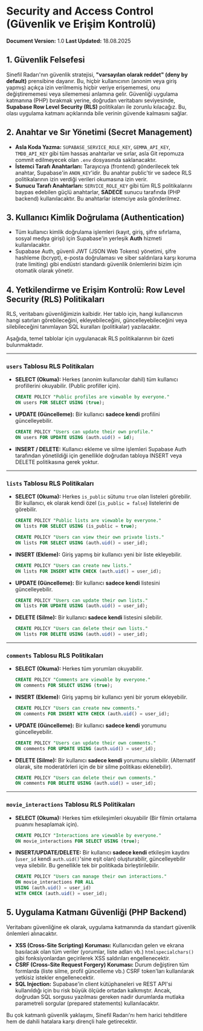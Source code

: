 # Security and Access Control (Güvenlik ve Erişim Kontrolü)

**Document Version:** 1.0
**Last Updated:** 18.08.2025

## 1. Güvenlik Felsefesi

Sinefil Radarı'nın güvenlik stratejisi, **"varsayılan olarak reddet" (deny by default)** prensibine dayanır. Bu, hiçbir kullanıcının (anonim veya giriş yapmış) açıkça izin verilmemiş hiçbir veriye erişememesi, onu değiştirememesi veya silememesi anlamına gelir. Güvenliği uygulama katmanına (PHP) bırakmak yerine, doğrudan veritabanı seviyesinde, **Supabase Row Level Security (RLS)** politikaları ile zorunlu kılacağız. Bu, olası uygulama katmanı açıklarında bile verinin güvende kalmasını sağlar.

## 2. Anahtar ve Sır Yönetimi (Secret Management)

-   **Asla Koda Yazma:** `SUPABASE_SERVICE_ROLE_KEY`, `GEMMA_API_KEY`, `TMDB_API_KEY` gibi tüm hassas anahtarlar ve sırlar, asla Git repomuza commit edilmeyecek olan `.env` dosyasında saklanacaktır.
-   **İstemci Tarafı Anahtarları:** Tarayıcıya (frontend) gönderilecek tek anahtar, Supabase'in `ANON_KEY`'idir. Bu anahtar public'tir ve sadece RLS politikalarının izin verdiği verileri okumasına izin verir.
-   **Sunucu Tarafı Anahtarları:** `SERVICE_ROLE_KEY` gibi tüm RLS politikalarını baypas edebilen güçlü anahtarlar, **SADECE** sunucu tarafında (PHP backend) kullanılacaktır. Bu anahtarlar istemciye asla gönderilmez.

## 3. Kullanıcı Kimlik Doğrulama (Authentication)

-   Tüm kullanıcı kimlik doğrulama işlemleri (kayıt, giriş, şifre sıfırlama, sosyal medya girişi) için Supabase'in yerleşik **Auth** hizmeti kullanılacaktır.
-   Supabase Auth, güvenli JWT (JSON Web Tokens) yönetimi, şifre hashleme (bcrypt), e-posta doğrulaması ve siber saldırılara karşı koruma (rate limiting) gibi endüstri standardı güvenlik önlemlerini bizim için otomatik olarak yönetir.

## 4. Yetkilendirme ve Erişim Kontrolü: Row Level Security (RLS) Politikaları

RLS, veritabanı güvenliğimizin kalbidir. Her tablo için, hangi kullanıcının hangi satırları görebileceğini, ekleyebileceğini, güncelleyebileceğini veya silebileceğini tanımlayan SQL kuralları (politikalar) yazılacaktır.

Aşağıda, temel tablolar için uygulanacak RLS politikalarının bir özeti bulunmaktadır.

---

### **`users` Tablosu RLS Politikaları**

-   **SELECT (Okuma):** Herkes (anonim kullanıcılar dahil) tüm kullanıcı profillerini okuyabilir. (Public profiller için).
    ```sql
    CREATE POLICY "Public profiles are viewable by everyone."
    ON users FOR SELECT USING (true);
    ```
-   **UPDATE (Güncelleme):** Bir kullanıcı **sadece kendi** profilini güncelleyebilir.
    ```sql
    CREATE POLICY "Users can update their own profile."
    ON users FOR UPDATE USING (auth.uid() = id);
    ```
-   **INSERT / DELETE:** Kullanıcı ekleme ve silme işlemleri Supabase Auth tarafından yönetildiği için genellikle doğrudan tabloya INSERT veya DELETE politikasına gerek yoktur.

---

### **`lists` Tablosu RLS Politikaları**

-   **SELECT (Okuma):** Herkes `is_public` sütunu `true` olan listeleri görebilir. Bir kullanıcı, ek olarak kendi özel (`is_public = false`) listelerini de görebilir.
    ```sql
    CREATE POLICY "Public lists are viewable by everyone."
    ON lists FOR SELECT USING (is_public = true);

    CREATE POLICY "Users can view their own private lists."
    ON lists FOR SELECT USING (auth.uid() = user_id);
    ```
-   **INSERT (Ekleme):** Giriş yapmış bir kullanıcı yeni bir liste ekleyebilir.
    ```sql
    CREATE POLICY "Users can create new lists."
    ON lists FOR INSERT WITH CHECK (auth.uid() = user_id);
    ```
-   **UPDATE (Güncelleme):** Bir kullanıcı **sadece kendi** listesini güncelleyebilir.
    ```sql
    CREATE POLICY "Users can update their own lists."
    ON lists FOR UPDATE USING (auth.uid() = user_id);
    ```
-   **DELETE (Silme):** Bir kullanıcı **sadece kendi** listesini silebilir.
    ```sql
    CREATE POLICY "Users can delete their own lists."
    ON lists FOR DELETE USING (auth.uid() = user_id);
    ```

---

### **`comments` Tablosu RLS Politikaları**

-   **SELECT (Okuma):** Herkes tüm yorumları okuyabilir.
    ```sql
    CREATE POLICY "Comments are viewable by everyone."
    ON comments FOR SELECT USING (true);
    ```
-   **INSERT (Ekleme):** Giriş yapmış bir kullanıcı yeni bir yorum ekleyebilir.
    ```sql
    CREATE POLICY "Users can create new comments."
    ON comments FOR INSERT WITH CHECK (auth.uid() = user_id);
    ```
-   **UPDATE (Güncelleme):** Bir kullanıcı **sadece kendi** yorumunu güncelleyebilir.
    ```sql
    CREATE POLICY "Users can update their own comments."
    ON comments FOR UPDATE USING (auth.uid() = user_id);
    ```
-   **DELETE (Silme):** Bir kullanıcı **sadece kendi** yorumunu silebilir. (Alternatif olarak, site moderatörleri için de bir silme politikası eklenebilir).
    ```sql
    CREATE POLICY "Users can delete their own comments."
    ON comments FOR DELETE USING (auth.uid() = user_id);
    ```

---

### **`movie_interactions` Tablosu RLS Politikaları**

-   **SELECT (Okuma):** Herkes tüm etkileşimleri okuyabilir (Bir filmin ortalama puanını hesaplamak için).
    ```sql
    CREATE POLICY "Interactions are viewable by everyone."
    ON movie_interactions FOR SELECT USING (true);
    ```
-   **INSERT/UPDATE/DELETE:** Bir kullanıcı **sadece kendi** etkileşim kaydını (`user_id` kendi `auth.uid()`'sine eşit olan) oluşturabilir, güncelleyebilir veya silebilir. Bu genellikle tek bir politikada birleştirilebilir.
    ```sql
    CREATE POLICY "Users can manage their own interactions."
    ON movie_interactions FOR ALL
    USING (auth.uid() = user_id)
    WITH CHECK (auth.uid() = user_id);
    ```

## 5. Uygulama Katmanı Güvenliği (PHP Backend)

Veritabanı güvenliğine ek olarak, uygulama katmanında da standart güvenlik önlemleri alınacaktır.

-   **XSS (Cross-Site Scripting) Koruması:** Kullanıcıdan gelen ve ekrana basılacak olan tüm veriler (yorumlar, liste adları vb.) `htmlspecialchars()` gibi fonksiyonlardan geçirilerek XSS saldırıları engellenecektir.
-   **CSRF (Cross-Site Request Forgery) Koruması:** Durum değiştiren tüm formlarda (liste silme, profil güncelleme vb.) CSRF token'ları kullanılarak yetkisiz istekler engellenecektir.
-   **SQL Injection:** Supabase'in client kütüphaneleri ve REST API'si kullanıldığı için bu risk büyük ölçüde ortadan kalkmıştır. Ancak, doğrudan SQL sorgusu yazılması gereken nadir durumlarda mutlaka parametreli sorgular (prepared statements) kullanılacaktır.

Bu çok katmanlı güvenlik yaklaşımı, Sinefil Radarı'nı hem harici tehditlere hem de dahili hatalara karşı dirençli hale getirecektir.
